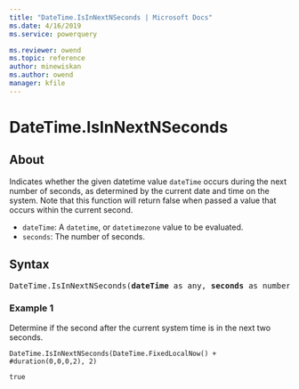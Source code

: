 ```yaml
---
title: "DateTime.IsInNextNSeconds | Microsoft Docs"
ms.date: 4/16/2019
ms.service: powerquery

ms.reviewer: owend
ms.topic: reference
author: minewiskan
ms.author: owend
manager: kfile
---
```

# DateTime.IsInNextNSeconds

## About  

Indicates whether the given datetime value <code>dateTime</code> occurs during the next number of seconds, as determined by the current date and time on the system. Note that this function will return false when passed a value that occurs within the current second. <ul> <li><code>dateTime</code>: A <code>datetime</code>, or <code>datetimezone</code> value to be evaluated.</li> <li><code>seconds</code>: The number of seconds.</li> </ul>

## Syntax

<pre>
DateTime.IsInNextNSeconds(<b>dateTime</b> as any, <b>seconds</b> as number) as nullable logical
</pre>

### Example 1  

Determine if the second after the current system time is in the next two seconds.  
  
```powerquery-m
DateTime.IsInNextNSeconds(DateTime.FixedLocalNow() + #duration(0,0,0,2), 2)
```  
  
`true`  
